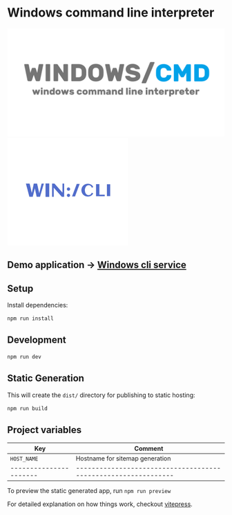 # Windows command line interpreter

<img src="/src/public/img/preview.png">

<img src="/src/public/img/preview.gif">

## Demo application -> [Windows cli service](https://win-cli.netlify.app/)

## Setup

Install dependencies:

```bash
npm run install
```

## Development

```bash
npm run dev
```

## Static Generation

This will create the `dist/` directory for publishing to static hosting:

```bash
npm run build
```

## Project variables

| Key                    | Comment                                                        |
| ---------------------- | -------------------------------------------------------------- |
| `HOST_NAME`            | Hostname for sitemap generation                                |
| ---------------------- | -------------------------------------------------------------- |

To preview the static generated app, run `npm run preview`

For detailed explanation on how things work, checkout [vitepress](https://vitepress.dev/).
